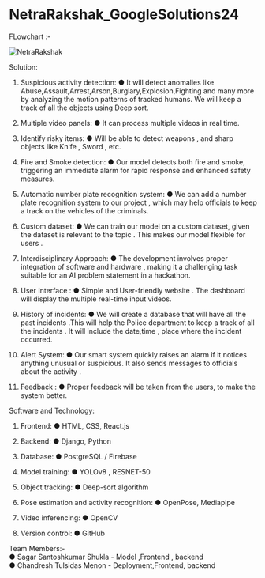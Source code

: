 # NetraRakshak_GoogleSolutions24

FLowchart :-

![NetraRakshak](https://github.com/Sagar201003/NetraRakshak_GoogleSolutions24/assets/111193758/1bee30da-c28e-48f0-b680-f2debd05acb3)




Solution:
1. Suspicious activity detection:
   ● It will detect anomalies like Abuse,Assault,Arrest,Arson,Burglary,Explosion,Fighting and many more by analyzing the motion
   patterns of tracked humans. We will keep a track of all the objects using Deep sort.

2. Multiple video panels:
   ● It can process multiple videos in real time.

3. Identify risky items:
   ● Will be able to detect weapons , and sharp objects like Knife , Sword , etc.

4. Fire and Smoke detection:
   ● Our model detects both fire and smoke, triggering an immediate alarm for rapid
   response and enhanced safety measures.

5. Automatic number plate recognition system:
   ● We can add a number plate recognition system to our project , which may help
   officials to keep a track on the vehicles of the criminals.
   
6. Custom dataset:
   ● We can train our model on a custom dataset, given the dataset is relevant to the
   topic . This makes our model flexible for users .

7. Interdisciplinary Approach:
   ● The development involves proper integration of software and hardware , making it
   a challenging task suitable for an AI problem statement in a hackathon.

8. User Interface :
   ● Simple and User-friendly website . The dashboard will display the multiple real-time
   input videos.
   
9. History of incidents:
   ● We will create a database that will have all the past incidents .This will help the
   Police department to keep a track of all the incidents . It will include the date,time ,
   place where the incident occurred.

10. Alert System:
   ● Our smart system quickly raises an alarm if it notices anything unusual or
   suspicious. It also sends messages to officials about the activity .

11. Feedback :
   ● Proper feedback will be taken from the users, to make the system better.

Software and Technology:
1. Frontend:
   ● HTML, CSS, React.js
2. Backend:
   ● Django, Python
3. Database:
   ● PostgreSQL / Firebase
4. Model training:
   ● YOLOv8 , RESNET-50
5. Object tracking:
   ● Deep-sort algorithm

5. Pose estimation and activity recognition:
   ● OpenPose, Mediapipe

6. Video inferencing:
   ● OpenCV
7. Version control:
   ● GitHub

Team Members:- \
● Sagar Santoshkumar Shukla - Model ,Frontend , backend\
● Chandresh Tulsidas Menon - Deployment,Frontend, backend


